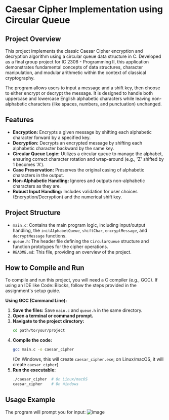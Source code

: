# Caesar Cipher Implementation using Circular Queue

## Project Overview

This project implements the classic Caesar Cipher encryption and decryption algorithm using a circular queue data structure in C. Developed as a final group project for IC 2306 - Programming II, this application demonstrates fundamental concepts of data structures, character manipulation, and modular arithmetic within the context of classical cryptography.

The program allows users to input a message and a shift key, then choose to either encrypt or decrypt the message. It is designed to handle both uppercase and lowercase English alphabetic characters while leaving non-alphabetic characters (like spaces, numbers, and punctuation) unchanged.

## Features

* **Encryption:** Encrypts a given message by shifting each alphabetic character forward by a specified key.
* **Decryption:** Decrypts an encrypted message by shifting each alphabetic character backward by the same key.
* **Circular Queue Logic:** Utilizes a circular queue to manage the alphabet, ensuring correct character rotation and wrap-around (e.g., 'Z' shifted by 1 becomes 'A').
* **Case Preservation:** Preserves the original casing of alphabetic characters in the output.
* **Non-Alphabetic Handling:** Ignores and outputs non-alphabetic characters as they are.
* **Robust Input Handling:** Includes validation for user choices (Encryption/Decryption) and the numerical shift key.

## Project Structure

* `main.c`: Contains the main program logic, including input/output handling, the `initAlphabetQueue`, `shiftChar`, `encryptMessage`, and `decryptMessage` functions.
* `queue.h`: The header file defining the `CircularQueue` structure and function prototypes for the cipher operations.
* `README.md`: This file, providing an overview of the project.

## How to Compile and Run

To compile and run this project, you will need a C compiler (e.g., GCC). If using an IDE like Code::Blocks, follow the steps provided in the assignment's setup guide.

**Using GCC (Command Line):**

1.  **Save the files:** Save `main.c` and `queue.h` in the same directory.
2.  **Open a terminal or command prompt.**
3.  **Navigate to the project directory:**
    ```bash
    cd path/to/your/project
    ```
4.  **Compile the code:**
    ```bash
    gcc main.c -o caesar_cipher
    ```
    (On Windows, this will create `caesar_cipher.exe`; on Linux/macOS, it will create `caesar_cipher`)
5.  **Run the executable:**
    ```bash
    ./caesar_cipher  # On Linux/macOS
    caesar_cipher    # On Windows
    ```

## Usage Example

The program will prompt you for input: ![image](https://github.com/user-attachments/assets/43fa200f-b158-46d0-b2f6-957ffb0ad9c0)
